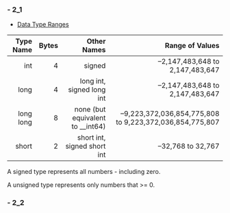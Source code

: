 
### - 2_1

- [Data Type Ranges](https://msdn.microsoft.com/en-us/library/s3f49ktz.aspx)

Type Name | Bytes | Other Names | 	Range of Values
 --:        |--:|--:                              |--:
 |int       | 4 |signed                           | –2,147,483,648 to 2,147,483,647 |   
 |long	     | 4	|long int, signed long int        |	–2,147,483,648 to 2,147,483,647 |   
 |long long	| 8	|none (but equivalent to __int64)	|–9,223,372,036,854,775,808 to 9,223,372,036,854,775,807 |
 |short	    | 2	|short int, signed short int      |	–32,768 to 32,767|

A signed type represents all numbers - including zero.

A unsigned type represents only numbers that >= 0.

### - 2_2


